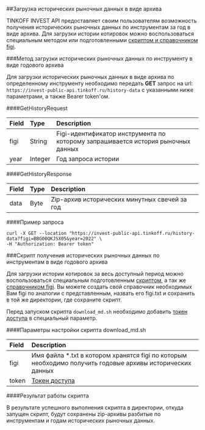 ##Загрузка исторических рыночных данных в виде архива

TINKOFF INVEST API предоставляет своим пользователям возможность получения исторических рыночных данных по
инструментам за год в виде архива. Для загрузки истории котировок можно воспользоваться специальным методом или подготовленными [скриптом и справочником figi](https://github.com/Tinkoff/investAPI/tree/main/src/marketdata).

###Метод загрузки исторических рыночных данных по инструменту в виде годового архива

Для загрузки исторических рыночных данных в виде архива по определенному инструменту необходимо передать **GET** запрос на url: `https://invest-public-api.tinkoff.ru/history-data` с указанными ниже параметрами, а также Bearer token'ом.

####GetHistoryRequest

|Field|Type|Description|
| :------------- |:----------------------| :-------------------- |
|figi|String  | Figi-идентификатор инструмента по которому запрашивается история рыночных данных |
|year|Integer  | Год запроса истории |


####GetHistoryResponse

|Field| Type                  | Description                                   |
| :------------- |:----------------------|:----------------------------------------------|
|data| Byte                  | Zip-архив исторических минутных свечей за год |

####Пример запроса

    curl -X GET --location "https://invest-public-api.tinkoff.ru/history-data?figi=BBG00QKJSX05&year=2022" \
    -H "Authorization: Bearer token"

###Скрипт получения исторических рыночных данных по инструментам в виде годового архива

Для загрузки истории котировок за весь доступный период можно воспользоваться специальным подготовленным [скриптом](https://github.com/Tinkoff/investAPI/blob/main/src/marketdata/download_md.sh), а так же [справочником figi](https://github.com/Tinkoff/investAPI/blob/main/src/marketdata/figi.txt).
Вы можете создать свой справочник необходимых Вам figi по аналогии с представленным, назвать его figi.txt и сохранить в той же директории, где сохраните скрипт.

Перед запуском скрипта `download_md.sh` необходимо добавить [токен доступа](https://tinkoff.github.io/investAPI/token) в специальный параметр.

####Параметры настройки скрипта download_md.sh

|Field| Description                                                                                               |
| :------------- |:----------------------------------------------------------------------------------------------------------|
|figi  | Имя файла *.txt в котором хранятся figi по которым необходимо получить годовые архивы исторических данных |
|token  | [Токен доступа](https://tinkoff.github.io/investAPI/token)                                                |


####Результат работы скрипта

В результате успешного выполнения скрипта в директории, откуда запущен скрипт, будут сохранены zip-архивы разбитые по инструментам и годам исторических рыночных данных.